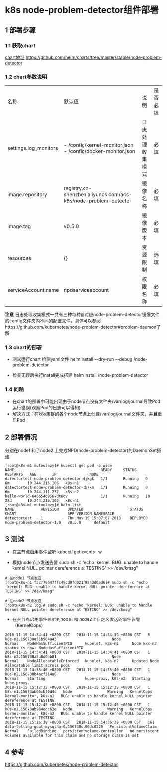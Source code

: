 # k8s node-problem-detector组件部署

## 1 部署步骤
### 1.1 获取chart
[chart地址](https://github.com/helm/charts/tree/master/stable/node-problem-detector)
https://github.com/helm/charts/tree/master/stable/node-problem-detector

### 1.2 chart参数说明
<table>
    <tr>
        <td>名称</td>
        <td>默认值</td>
        <td>说明</td>
        <td>是否必填</td>
    </tr>
    <tr>
        <td>settings.log_monitors</td>
        <td>    - /config/kernel-monitor.json    - /config/docker-monitor.json</td>
        <td>日志处理收集模式</td>
        <td>必填</td>
    </tr>
    <tr>
        <td>image.repository</td>
        <td>registry.cn-shenzhen.aliyuncs.com/acs-k8s/node-problem-detector</td>
        <td>镜像名称</td>
        <td>必填</td>
    </tr>
    <tr>
        <td>image.tag</td>
        <td>v0.5.0</td>
        <td>镜像版本</td>
        <td>必填</td>
    </tr>
    <tr>
        <td>resources</td>
        <td>{}</td>
        <td>资源限制</td>
        <td>选填</td>
    </tr>
    <tr>
        <td>serviceAccount.name</td>
        <td>npdserviceaccount</td>
        <td>权限名称</td>
        <td>必填</td>
    </tr>
</table>

**注意** 日志处理收集模式一共有三种每种都对应node-problem-detector镜像文件的config文件夹内不同的配置文件，具体可以参阅https://github.com/kubernetes/node-problem-detector#problem-daemon了解

### 1.3 chart的部署
- 测试运行chart 检测yaml文件
helm install --dry-run --debug /node-problem-detector

- 检查无误后执行install完成搭建
helm install /node-problem-detector

### 1.4 问题
- 在chart的部署中可能出现由于node节点没有文件夹/var/log/journal导致Pod运行错误(观察Pod的日志可以得知)
- 解决方式：在k8s集群的各个node节点上创建/var/log/journal文件夹，并且重启Pod

## 2 部署情况
分别在node1 和了node2 上完成NPD(node-problem-detector)的DaemonSet搭建
```
[root@k8s-m1 mutoulazy]# kubectl get pod -o wide
NAME                                       READY     STATUS    RESTARTS   AGE       IP               NODE
datectortest-node-problem-detector-djkgk   1/1       Running   0          6m        10.244.215.106   k8s-n1
datectortest-node-problem-detector-zk7km   1/1       Running   0          6m        10.244.111.237   k8s-n2
hello-world-646654d956-dt6dv               1/1       Running   10         28d       10.244.215.102   k8s-n1
[root@k8s-m1 mutoulazy]# helm list
NAME        	REVISION	UPDATED                 	STATUS  	CHART                    	APP VERSION	NAMESPACE
datectortest	1       	Thu Nov 15 15:07:07 2018	DEPLOYED	node-problem-detector-1.0	v0.5.0     	default  
```

## 3 测试
- 在主节点启用事件监听
kubectl get events -w

- 模拟node节点发送告警 
sudo sh -c "echo 'kernel: BUG: unable to handle kernel NULL pointer dereference at TESTING' >> /dev/kmsg"

```
# 在node1 节点发送
[root@k8s-n1 f5c779647ffc49cd9fd021f9843d0ad6]# sudo sh -c "echo 'kernel: BUG: unable to handle kernel NULL pointer dereference at TESTING' >> /dev/kmsg"

# 在node2 节点发送
[root@k8s-n2 log]# sudo sh -c "echo 'kernel: BUG: unable to handle kernel NULL pointer dereference at TESTING' >> /dev/kmsg"
```


- 在主节点启用事件监听到node1 和 node2上自定义发送的事件告警（KernelOops）
```
2018-11-15 14:34:41 +0800 CST   2018-11-15 14:34:39 +0800 CST   5         k8s-n2.156738a51b504a43                         Node                                         Normal    NodeHasSufficientPID      kubelet, k8s-n2      Node k8s-n2 status is now: NodeHasSufficientPID
2018-11-15 14:34:41 +0800 CST   2018-11-15 14:34:41 +0800 CST   1         k8s-n2.156738a5a8d0ab81                         Node                                         Normal    NodeAllocatableEnforced   kubelet, k8s-n2      Updated Node Allocatable limit across pods
2018-11-15 14:35:46 +0800 CST   2018-11-15 14:35:46 +0800 CST   1         k8s-n2.156738b4acf314a0                         Node                                         Normal    Starting                  kube-proxy, k8s-n2   Starting kube-proxy.
2018-11-15 15:12:32 +0800 CST   2018-11-15 15:12:32 +0800 CST   1         k8s-n1.15673ab66cbf0d4c   Node                Warning   KernelOops   kernel-monitor, k8s-n1   BUG: unable to handle kernel NULL pointer dereference at TESTING
2018-11-15 15:12:45 +0800 CST   2018-11-15 15:12:45 +0800 CST   1         k8s-n2.15673ab984edc62e   Node                Warning   KernelOops   kernel-monitor, k8s-n2   BUG: unable to handle kernel NULL pointer dereference at TESTING
2018-11-15 15:16:39 +0800 CST   2018-11-15 14:36:39 +0800 CST   161       data-telling-goat-mysqlha-0.156738c106dc0220   PersistentVolumeClaim             Normal    FailedBinding   persistentvolume-controller   no persistent volumes available for this claim and no storage class is set
```

## 4 参考
https://github.com/kubernetes/node-problem-detector